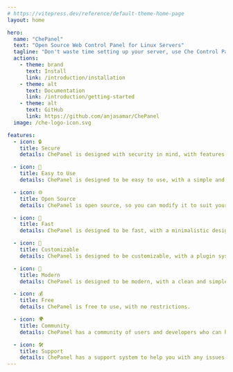 ```yaml
---
# https://vitepress.dev/reference/default-theme-home-page
layout: home

hero:
  name: "ChePanel"
  text: "Open Source Web Control Panel for Linux Servers"
  tagline: "Don't waste time setting up your server, use Che Control Panel to get started quickly."
  actions:
    - theme: brand
      text: Install
      link: /introduction/installation
    - theme: alt
      text: Documentation
      link: /introduction/getting-started
    - theme: alt
      text: GitHub
      link: https://github.com/anjasamar/ChePanel
  image: /che-logo-icon.svg

features:
  - icon: 🔒
    title: Secure
    details: ChePanel is designed with security in mind, with features like linux user separation.

  - icon: 🎉
    title: Easy to Use
    details: ChePanel is designed to be easy to use, with a simple and clean interface.

  - icon: 🌐
    title: Open Source
    details: ChePanel is open source, so you can modify it to suit your needs.

  - icon: 🚀
    title: Fast
    details: ChePanel is designed to be fast, with a minimalistic design.

  - icon: 🎨
    title: Customizable
    details: ChePanel is designed to be customizable, with a plugin system.

  - icon: 📱
    title: Modern
    details: ChePanel is designed to be modern, with a clean and simple design.

  - icon: 💰
    title: Free
    details: ChePanel is free to use, with no restrictions.

  - icon: 🌍
    title: Community
    details: ChePanel has a community of users and developers who can help you.

  - icon: 🛠️
    title: Support
    details: ChePanel has a support system to help you with any issues you may have.
---
```

